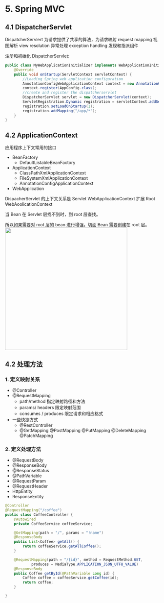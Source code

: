 # 5. Spring MVC

## 4.1 DispatcherServlet

DispatcherServlert 为请求提供了共享的算法，为请求映射 request mapping 视图解析 view resolution 异常处理 exception handling 发现和指派组件

注册和初始化 DispatcherServlet:

```java
public class MyWebApplicationInitializer implements WebApplicationInitializer {
    @Override
    public void onStartup(ServletContext servletContext) {
        //Loading Spring web application configuration
        AnnotationConfigWebApplicationContext context = new AnnotationConfigWebApplicationContext();
        context.register(AppConfig.class);
        //create and register the dispatcherservlet
        DispatcherServlet servlet = new DispatcherServlet(context);
        ServletRegistration.Dynamic registration = servletContext.addServlet("app". servlet);
        registration.setLoadOnStartup(1);
        registration.addMapping("/app/*");
    }
}
```

## 4.2 ApplicationContext

应用程序上下文常用的接口

- BeanFactory
  - DefaultListableBeanFactory
- ApplicationContext
  - ClassPathXmlApplicationContext
  - FileSystemXmlApplicationContext
  - AnnotationConfigApplicationContext
- WebApplication

DispacherServlet 的上下文关系是 Servlet WebApplicationContext 扩展 Root WebAoolicationContext

当 Bean 在 Servlet 层找不到时，到 root 层查找。

所以如果需要对 root 层的 bean 进行增强，切面 Bean 需要创建在 root 层。
<image src="img/1618021817309.png" width = 400px/>

## 4.2 处理方法

### 1. 定义映射关系

- @Controller
- @RequestMapping
  - path/method 指定映射路径和方法
  - params/ headers 限定映射范围
  - consumes / produces 限定请求和相应格式
- 一些快捷方式
  - @RestController
  - @GetMapping @PostMapping @PutMapping @DeleteMapping @PatchMapping

### 2. 定义处理方法

- @RequestBody
- @ResponseBody
- @ResponseStatus
- @PathVariable
- @RequestParam
- @RequestHeader
- HttpEntity
- ResponseEntity

```java
@Controller
@RequestMapping("/coffee")
public class CoffeeController {
    @Autowired
    private CoffeeService coffeeService;

    @GetMapping(path = "/", params = "!name")
    @ResponseBody
    public List<Coffee> getAll() {
        return coffeeService.getAllCoffee();
    }

    @RequestMapping(path = "/{id}", method = RequestMethod.GET,
            produces = MediaType.APPLICATION_JSON_UTF8_VALUE)
    @ResponseBody
    public Coffee getById(@PathVariable Long id) {
        Coffee coffee = coffeeService.getCoffee(id);
        return coffee;
    }

}

```
